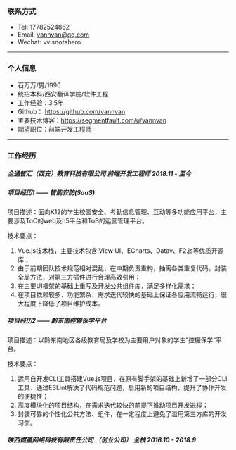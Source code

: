 ​	

### 联系方式

- Tel: 17782524862	
- Email: vannvan@qq.com
- Wechat: vvisnotahero

------

### 个人信息

- 石万万/男/1996
- 统招本科/西安翻译学院/软件工程
- 工作经验：3.5年
- Github： https://github.com/vannvan
- 主要技术博客：<https://segmentfault.com/u/vannvan>
- 期望职位：前端开发工程师

------

### 工作经历

##### 全通智汇（西安）教育科技有限公司                      前端开发工程师                                                       2018.11 - 至今

##### 项目经历1  —— 智能安防(SaaS)

项目描述：面向K12的学生校园安全、考勤信息管理、互动等多功能应用平台，主要涉及ToC的web及h5平台和ToB的运营管理平台。

技术要点：

1. Vue.js技术栈，主要技术包含iView UI、ECharts、Datav、F2.js等优质开源库；
2. 由于前期团队技术规范相对混乱，在中期负责重构，抽离各类重复代码，封装全局方法，对第三方插件进行合理高效引用；
3. 在主要UI框架的基础上重写及开发公共组件库，满足多样化需求；
4. 在项目依赖较多、功能繁杂、需求迭代较快的基础上保证各应用流畅运行，很大程度上降低了项目维护成本。

##### 项目经历2 —— 黔东南控辍保学平台

项目描述：以黔东南地区各级教育局及学校为主要用户对象的学生”控辍保学“平台。

技术要点：

1. 运用自开发CLI工具搭建Vue.js项目，在原有脚手架的基础上新增了一部分CLI工具、通过ESLint解决了代码规范问题，启用新的项目结构，提升了协作开发的便捷性；
2. 高度模块化的项目结构，在需求迭代较快的前提下推动项目开发进程；
3. 封装可靠的个性化公共方法、组件，在一定程度上避免了滥用第三方库的开发习惯。

##### 陕西燃堇网络科技有限责任公司  （创业公司）  全栈                                                                       2016.10 - 2018.9